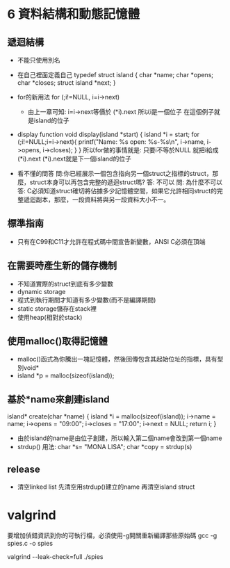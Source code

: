 # 6 資料結構和動態記憶體

## 遞迴結構
- 不能只使用別名
- 在自己裡面定義自己
typedef struct island {
  char *name;
  char *opens;
  char *closes;
  struct island *next;
}
- for的新用法
for (;i!=NULL, i=i->next)
    - 由上一章可知:
    i=i->next等價於
    (*i).next
    所以i是一個位子
    在這個例子就是island的位子
- display function
void display(island *start)
{
  island *i = start;
  for (;i!=NULL;i=i->next){
  printf("Name: %s open: %s-%s\n",
  i->name, i->opens, i->closes);
  }
}
所以for做的事情就是:
只要i不等於NULL
就把i給成(*i).next
(*i).next就是下一個island的位子

- 看不懂的問答
問:你已經展示一個包含指向另一個struct之指標的struct，那麼，struct本身可以再包含完整的遞迴struct嗎?
答: 不可以
問: 為什麼不可以
答: C必須知道struct確切將佔據多少記憶體空間，如果它允許相同struct的完整遞迴副本，那麼，一段資料將與另一段資料大小不一。

## 標準指南
- 只有在C99和C11才允許在程式碼中間宣告新變數，ANSI C必須在頂端

## 在需要時產生新的儲存機制
- 不知道實際的struct到底有多少變數
- dynamic storage
- 程式到執行期間才知道有多少變數(而不是編譯期間)
- static storage儲存在stack裡
- 使用heap(相對於stack)

## 使用malloc()取得記憶體
- malloc()函式為你騰出一塊記憶體，然後回傳包含其起始位址的指標，具有型別void*
- island *p = malloc(sizeof(island));

## 基於*name來創建island
island* create(char *name)
{
    island *i = malloc(sizeof(island));
    i->name = name;
    i->opens = "09:00";
    i->closes = "17:00";
    i->next = NULL;
    return i;
}
- 由於island的name是由位子創建，所以輸入第二個name會改到第一個name
- strdup()
用法:
char *s= "MONA LISA";
char *copy = strdup(s)
## release
- 清空linked list
先清空用strdup()建立的name
再清空island struct
# valgrind
要增加偵錯資訊到你的可執行檔，必須使用-g開關重新編譯那些原始碼
gcc -g spies.c -o spies

valgrind --leak-check=full ./spies